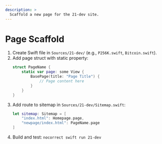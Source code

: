 ```yaml
---
description: >
  Scaffold a new page for the 21-dev site.
---
```


# Page Scaffold

1. Create Swift file in `Sources/21-dev/` (e.g., `P256K.swift`, `Bitcoin.swift`).
2. Add page struct with static property:
   ```swift
   struct PageName {
       static var page: some View {
           BasePage(title: "Page Title") {
               // Page content here
           }
       }
   }
   ```
3. Add route to sitemap in `Sources/21-dev/Sitemap.swift`:
   ```swift
   let sitemap: Sitemap = [
       "index.html": Homepage.page,
       "newpage/index.html": PageName.page
   ]
   ```
4. Build and test: `nocorrect swift run 21-dev`
